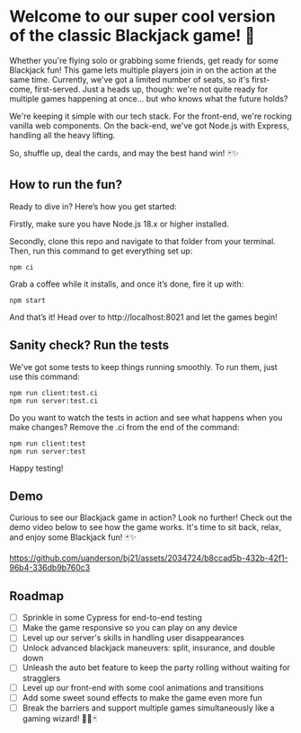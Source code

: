 # Welcome to our super cool version of the classic Blackjack game! 🎉

Whether you're flying solo or grabbing some friends, get ready for some Blackjack fun! This game lets multiple players join in on the action at the same time. Currently, we've got a limited number of seats, so it's first-come, first-served. Just a heads up, though: we're not quite ready for multiple games happening at once... but who knows what the future holds?

We're keeping it simple with our tech stack. For the front-end, we're rocking vanilla web components. On the back-end, we've got Node.js with Express, handling all the heavy lifting.

So, shuffle up, deal the cards, and may the best hand win! 🃏✨

## How to run the fun?

Ready to dive in? Here’s how you get started:

Firstly, make sure you have Node.js 18.x or higher installed.

Secondly, clone this repo and navigate to that folder from your terminal. Then, run this command to get everything set up:

```shell
npm ci
```

Grab a coffee while it installs, and once it’s done, fire it up with:

```shell
npm start
```
And that’s it! Head over to http://localhost:8021 and let the games begin!

## Sanity check? Run the tests

We've got some tests to keep things running smoothly. To run them, just use this command:

```shell
npm run client:test.ci
npm run server:test.ci
```

Do you want to watch the tests in action and see what happens when you make changes? Remove the .ci from the end of the command:

```shell
npm run client:test
npm run server:test
```

Happy testing!

## Demo

Curious to see our Blackjack game in action? Look no further! Check out the demo video below to see how the game works. It's time to sit back, relax, and enjoy some Blackjack fun! 🃏✨

https://github.com/uanderson/bj21/assets/2034724/b8ccad5b-432b-42f1-96b4-336db9b760c3

## Roadmap

- [ ] Sprinkle in some Cypress for end-to-end testing
- [ ] Make the game responsive so you can play on any device
- [ ] Level up our server's skills in handling user disappearances
- [ ] Unlock advanced blackjack maneuvers: split, insurance, and double down
- [ ] Unleash the auto bet feature to keep the party rolling without waiting for stragglers
- [ ] Level up our front-end with some cool animations and transitions
- [ ] Add some sweet sound effects to make the game even more fun
- [ ] Break the barriers and support multiple games simultaneously like a gaming wizard! 🧙‍♂️🃏

